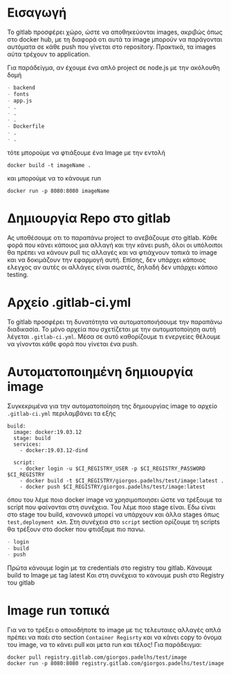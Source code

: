 # Εισαγωγή

Το gitlab προσφέρει χώρο, ώστε να αποθηκεύονται images, ακριβώς όπως στο docker hub, με τη διαφορά οτι αυτά τα image μπορούν να παράγονται αυτόματα σε κάθε push που γίνεται στο repository. Πρακτικά, τα images αύτα τρέχουν το application.

Για παράδείγμα, αν έχουμε ένα απλό project σε node.js με την ακόλουθη δομή

```markdown
- backend
- fonts
- app.js
- .
- .
- .
- Dockerfile
- .
- .
```

τότε μπορούμε να φτιάξουμε ένα Image με την εντολή

```
docker build -t imageName .
```

και μπορούμε να το κάνουμε run 

```
docker run -p 8080:8080 imageName
```

# Δημιουργία Repo στο  gitlab

Ας υποθέσουμε οτι το παραπάνω project το ανεβάζουμε στο gitlab. Κάθε φορά που κάνει κάποιος μια αλλαγή και την κάνει push, όλοι οι υπόλοιποι θα πρέπει να κάνουν pull τις αλλαγές και να φτιάχνουν τοπικά το image και να δοκιμάζουν την εφαρμογή αυτή. Επίσης, δεν υπάρχει κάποιος ελεγχος αν αυτές οι αλλάγες είναι σωστές, δηλαδή δεν υπάρχει κάποιο testing.

# Αρχείo .gitlab-ci.yml

Το gitlab προσφέρει τη δυνατότητα να αυτοματοποιήσουμε την παραπάνω διαδικασία. Το μόνο αρχεία που σχετίζεται με την αυτοματοποίηση αυτή λέγεται `.gitlab-ci.yml`. 
Μέσα σε αυτό καθορίζουμε τι ενεργείες θέλουμε να γίνονται κάθε φορά που γίνεται ένα push. 

# Αυτοματοποιημένη δημιουργία image

Συγκεκριμένα για την αυτοματοποίηση της δημιουργίας image το αρχείο `.gitlab-ci.yml` περιλαμβάνει τα εξής

```
build:
  image: docker:19.03.12
  stage: build
  services:
    - docker:19.03.12-dind

  script:
    - docker login -u $CI_REGISTRY_USER -p $CI_REGISTRY_PASSWORD $CI_REGISTRY
    - docker build -t $CI_REGISTRY/giorgos.padelhs/test/image:latest .
    - docker push $CI_REGISTRY/giorgos.padelhs/test/image:latest
```

όπου του λέμε ποιο docker image να χρησιμοποιησει ώστε να τρέξουμε τα script που φαίνονται στη συνέχεια. Του λέμε ποιο stage είναι. Εδω είναι στο stage του build, κανονικά μπορεί να υπάρχουν και άλλα stages όπως `test,deployment κλπ`.
Στη συνέχεια στο `script` section ορίζουμε τη scripts θα τρέξουν στο docker που φτιάξαμε πιο πανω.
```markdown
- login
- build
- push
```

Πρώτα κάνουμε login με τα credentials στο registry του gitlab. 
Κάνουμε build το Image με tag latest
Kαι στη συνέχεια το κάνουμε push στο Registry του gitlab

# Image run τοπικά

Για να το τρέξει ο οποιοδήποτε το image με τις τελευταιες αλλαγές απλά πρέπει να παέι στο section  `Container Regisrty` και να κάνει copy to όνομα του image, να το κάνει pull και μετα run και τέλος!
Για παράδειγμα:
```
docker pull registry.gitlab.com/giorgos.padelhs/test/image
docker run -p 8080:8080 registry.gitlab.com/giorgos.padelhs/test/image

```
